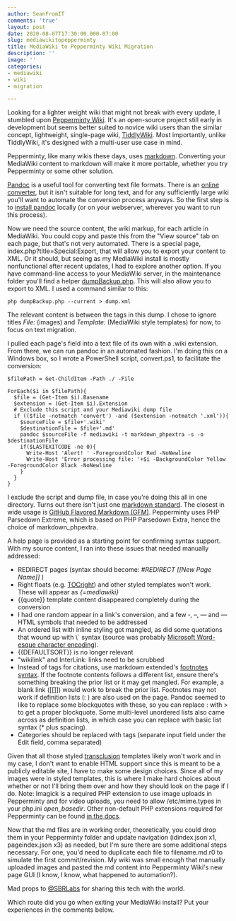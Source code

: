 ```yaml
---
author: SeanFromIT
comments: 'true'
layout: post
date: 2020-08-07T17:30:00.000-07:00
slug: mediawikitopepperminty
title: MediaWiki to Pepperminty Wiki Migration
description: ''
image: ''
categories:
- mediawiki
- wiki
- migration

---
```

Looking for a lighter weight wiki that might not break with every update, I stumbled upon [Pepperminty Wiki](https://starbeamrainbowlabs.com/labs/peppermint/__nightdocs/01-Welcome.html "Pepperminty Wiki"). It's an open-source project still early in development but seems better suited to novice wiki users than the similar concept, lightweight, single-page wiki, [TiddlyWiki](https://tiddlywiki.com/ "TiddlyWiki"). Most importantly, unlike TiddlyWiki, it's designed with a multi-user use case in mind.

Pepperminty, like many wikis these days, uses [markdown](https://www.markdownguide.org/ "Markdown"). Converting your MediaWiki content to markdown will make it more portable, whether you try Pepperminty or some other solution.

[Pandoc](https://pandoc.org/getting-started.html "Pandoc") is a useful tool for converting text file formats. There is an [online converter](https://pandoc.org/try/ "Try Pandoc"), but it isn't suitable for long text, and for any sufficiently large wiki you'll want to automate the conversion process anyways. So the first step is to [install pandoc](https://pandoc.org/installing.html "Install Pandoc") locally (or on your webserver, wherever you want to run this process).

Now we need the source content, the wiki markup, for each article in MediaWiki. You could copy and paste this from the "View source" tab on each page, but that's not very automated. There is a special page, index.php?title=Special:Export, that will allow you to export your content to XML. Or it should, but seeing as my MediaWiki install is mostly nonfunctional after recent updates, I had to explore another option. If you have command-line access to your MediaWiki server, in the maintenance folder you'll find a helper [dumpBackup.php](https://www.mediawiki.org/wiki/Manual:DumpBackup.php "dumpBackup"). This will also allow you to export to XML. I used a command similar to this:

    php dumpBackup.php --current > dump.xml

The relevant content is between the <page></page> tags in this dump. I chose to ignore titles _File:_ (images) and _Template:_ (MediaWiki style templates) for now, to focus on text migration.

I pulled each page's <text></text> field into a text file of its own with a .wiki extension. From there, we can run pandoc in an automated fashion. I'm doing this on a Windows box, so I wrote a PowerShell script, convert.ps1, to facilitate the conversion:

    $filePath = Get-ChildItem -Path ./ -File
    
    ForEach($i in $filePath){
      $file = (Get-Item $i).Basename
      $extension = (Get-Item $i).Extension
      # Exclude this script and your Mediawiki dump file
      if (($file -notmatch 'convert') -and ($extension -notmatch '.xml')){
        $sourceFile = $file+'.wiki'
        $destinationFile = $file+'.md'
        pandoc $sourceFile -f mediawiki -t markdown_phpextra -s -o $destinationFile
        if($LASTEXITCODE -ne 0){
          Write-Host 'Alert! ' -ForegroundColor Red -NoNewline
          Write-Host 'Error processing file: '+$i -BackgroundColor Yellow -ForegroundColor Black -NoNewline
        }
      }
    }

I exclude the script and dump file, in case you're doing this all in one directory. Turns out there isn't just one [markdown standard](http://www.joshuakehn.com/2014/9/5/markdown-and-standards.html "markdown standards").  The closest in wide usage is [GitHub Flavored Markdown (GFM)](https://github.github.com/gfm/ "GitHub Flavored Markdown"). Pepperminty uses PHP Parsedown Extreme, which is based on PHP Parsedown Extra, hence the choice of markdown_phpextra.

A help page is provided as a starting point for confirming syntax support. With my source content, I ran into these issues that needed manually addressed:

* REDIRECT pages (syntax should become: _#REDIRECT \[\[New Page Name\]\]_ )
* Right floats (e.g. [TOCright](https://www.mediawiki.org/wiki/Template:TOCright "TOCright")) and other styled templates won't work. These will appear as _{=mediawiki}_
* {{quote}} template content disappeared completely during the conversion
* I had one random </text> appear in a link's conversion, and a few ‐, –, — and — HTML symbols that needed to be addressed
* An ordered list with inline styling got mangled, as did some quotations that wound up with \\\` syntax (source was probably [Microsoft Word-esque character encoding](https://askleo.com/why_do_i_get_odd_characters_instead_of_quotes_in_my_documents/ "Character Encoding")).
* {{DEFAULTSORT}} is no longer relevant
* "wikilink" and InterLink: links need to be scrubbed
* Instead of <ref> tags for citations, use markdown extended's [footnotes syntax](https://www.markdownguide.org/extended-syntax/#footnotes "footnotes"). If the footnote contents follows a different list, ensure there's something breaking the prior list or it may get mangled. For example, a blank link (\[\[\]\]) would work to break the prior list. Footnotes may not work if definition lists (: ) are also used on the page. Pandoc seemed to like to replace some blockquotes with these, so you can replace : with > to get a proper blockquote. Some multi-level unordered lists also came across as definition lists, in which case you can replace with basic list syntax (* plus spacing).
* Categories should be replaced with tags (separate input field under the Edit field, comma separated)

Given that all those styled [transclusion](https://www.mediawiki.org/wiki/Transclusion "transclusion") templates likely won't work and in my case, I don't want to enable HTML support since this is meant to be a publicly editable site, I have to make some design choices. Since all of my images were in styled templates, this is where I make hard choices about whether or not I'll bring them over and how they should look on the page if I do. Note: Imagick is a required PHP extension to use image uploads in Pepperminty and for video uploads, you need to allow /etc/mime.types in your php.ini _open_basedir_. Other non-default PHP extensions required for Pepperminty can be found [in the docs](https://starbeamrainbowlabs.com/labs/peppermint/__nightdocs/04-Getting-Started.html "Pepperminty: Getting Started").

Now that the md files are in working order, theoretically, you could drop them in your Pepperminty folder and update navigation (idindex.json x1, pageindex.json x3) as needed, but I'm sure there are some additional steps necessary. For one, you'd need to duplicate each file to filename.md.r0 to simulate the first commit/revision. My wiki was small enough that manually uploaded images and pasted the md content into Pepperminty Wiki's new page GUI (I know, I know, what happened to automation?).

Mad props to [@SBRLabs](https://twitter.com/SBRLabs "@sbrl") for sharing this tech with the world.

Which route did you go when exiting your MediaWiki install? Put your experiences in the comments below.